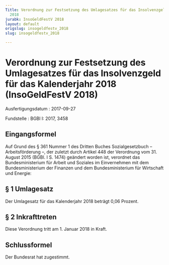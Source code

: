 ```yaml
---
Title: Verordnung zur Festsetzung des Umlagesatzes für das Insolvenzgeld für das Kalenderjahr
  2018
jurabk: InsoGeldFestV 2018
layout: default
origslug: insogeldfestv_2018
slug: insogeldfestv_2018

---
```


# Verordnung zur Festsetzung des Umlagesatzes für das Insolvenzgeld für das Kalenderjahr 2018 (InsoGeldFestV 2018)

Ausfertigungsdatum
:   2017-09-27

Fundstelle
:   BGBl I: 2017, 3458


## Eingangsformel

Auf Grund des § 361 Nummer 1 des Dritten Buches Sozialgesetzbuch
– Arbeitsförderung –,              der zuletzt durch Artikel 448 der Verordnung vom
31\. August 2015              (BGBl. I S. 1474) geändert worden ist, verordnet das Bundesministerium für Arbeit und Soziales im Einvernehmen mit dem Bundesministerium der Finanzen und dem Bundesministerium für Wirtschaft und Energie:


## § 1 Umlagesatz

Der Umlagesatz für das Kalenderjahr 2018 beträgt 0,06 Prozent.


## § 2 Inkrafttreten

Diese Verordnung tritt am 1. Januar 2018 in Kraft.


## Schlussformel

Der Bundesrat hat zugestimmt.

